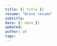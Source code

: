 ```yaml
---
title: {{ title }}
resume: "Breve resumo"
subtitle:
date: {{ date }}
updated:
author: a0
tags:
---
```

